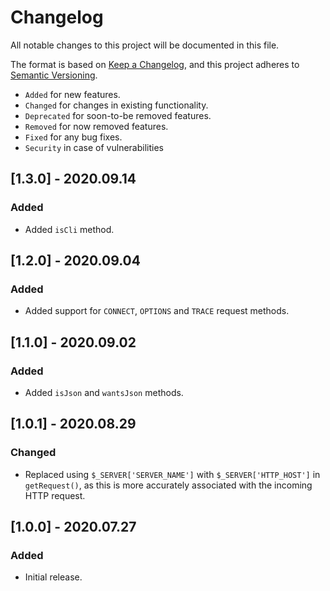# Changelog

All notable changes to this project will be documented in this file.

The format is based on [Keep a Changelog](https://keepachangelog.com/en/1.0.0/),
and this project adheres to [Semantic Versioning](https://semver.org/spec/v2.0.0.html).

- `Added` for new features.
- `Changed` for changes in existing functionality.
- `Deprecated` for soon-to-be removed features.
- `Removed` for now removed features.
- `Fixed` for any bug fixes.
- `Security` in case of vulnerabilities

## [1.3.0] - 2020.09.14

### Added

- Added `isCli` method.

## [1.2.0] - 2020.09.04

### Added

- Added support for `CONNECT`, `OPTIONS` and `TRACE` request methods.

## [1.1.0] - 2020.09.02

### Added

- Added `isJson` and `wantsJson` methods.

## [1.0.1] - 2020.08.29

### Changed

- Replaced using `$_SERVER['SERVER_NAME']` with `$_SERVER['HTTP_HOST']` in `getRequest()`, as this is more accurately associated with the incoming HTTP request.

## [1.0.0] - 2020.07.27

### Added

- Initial release.